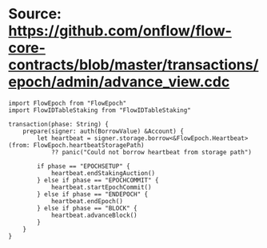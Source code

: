 # Source: https://github.com/onflow/flow-core-contracts/blob/master/transactions/epoch/admin/advance_view.cdc

```
import FlowEpoch from "FlowEpoch"
import FlowIDTableStaking from "FlowIDTableStaking"

transaction(phase: String) {
    prepare(signer: auth(BorrowValue) &Account) {
        let heartbeat = signer.storage.borrow<&FlowEpoch.Heartbeat>(from: FlowEpoch.heartbeatStoragePath)
            ?? panic("Could not borrow heartbeat from storage path")

        if phase == "EPOCHSETUP" {
            heartbeat.endStakingAuction()
        } else if phase == "EPOCHCOMMIT" {
            heartbeat.startEpochCommit()
        } else if phase == "ENDEPOCH" {
            heartbeat.endEpoch()
        } else if phase == "BLOCK" {
            heartbeat.advanceBlock()
        }
    }
}
```